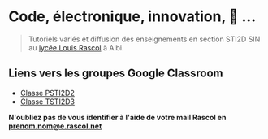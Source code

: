 # Code, électronique, innovation, 🚀 ...

> Tutoriels variés et diffusion des enseignements en section STI2D SIN au [lycée Louis Rascol](http://louis-rascol.entmip.fr/) à Albi.

## Liens vers les groupes Google Classroom

* [Classe PSTI2D2](https://gitlab.com/psti2d_sin_rascol)
* [Classe TSTI2D3](https://gitlab.com/tsti2d_sin_rascol)

**N'oubliez pas de vous identifier à l'aide de votre mail Rascol en prenom.nom@e.rascol.net**
